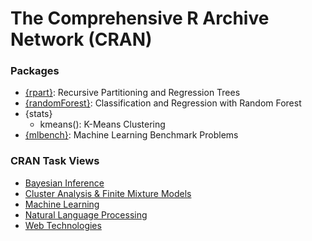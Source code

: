 The Comprehensive R Archive Network (CRAN)
==========================================

### Packages

- [\{rpart\}](rpart/): Recursive Partitioning and Regression Trees
- [\{randomForest\}](randomForest/): Classification and Regression with Random Forest
- \{stats\}
  - kmeans(): K-Means Clustering
- [\{mlbench\}](mlbench/): Machine Learning Benchmark Problems

### CRAN Task Views

- [Bayesian Inference](http://cran.r-project.org/web/views/Bayesian.html)
- [Cluster Analysis & Finite Mixture Models](http://cran.r-project.org/web/views/Cluster.html)
- [Machine Learning](http://cran.r-project.org/web/views/MachineLearning.html)
- [Natural Language Processing](http://cran.r-project.org/web/views/NaturalLanguageProcessing.html)
- [Web Technologies](http://cran.r-project.org/web/views/WebTechnologies.html)

